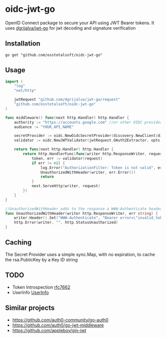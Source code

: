 # oidc-jwt-go
OpenID Connect package to secure your API using JWT Bearer tokens.
It uses [dgrijalva/jwt-go](https://github.com/dgrijalva/jwt-go) for jwt decoding and signature verification
 
## Installation
`go get "github.com/osstotalsoft/oidc-jwt-go" `

## Usage
````go
import (
	"log"
	"net/http"

	jwtRequest "github.com/dgrijalva/jwt-go/request"
	"github.com/osstotalsoft/oidc-jwt-go"
)

func middleware() func(next http.Handler) http.Handler {
	authority := "https://accounts.google.com" //or other OIDC provider
	audience := "YOUR_API_NAME"

	secretProvider := oidc.NewOidcSecretProvider(discovery.NewClient(discovery.Options{authority}))
	validator := oidc.NewJWTValidator(jwtRequest.OAuth2Extractor, opts.SecretProvider, audience, authority)

	return func(next http.Handler) http.Handler {
		return http.HandlerFunc(func(writer http.ResponseWriter, request *http.Request) {
			token, err := validator(request)
			if err != nil {
				log.Error("AuthorizationFilter: Token is not valid", err)
				UnauthorizedWithHeader(writer, err.Error())
				return
			}
			next.ServeHttp(writer, request)
		})
	}
}

//UnauthorizedWithHeader adds to the response a WWW-Authenticate header and returns a StatusUnauthorized error
func UnauthorizedWithHeader(writer http.ResponseWriter, err string) {
	writer.Header().Set("WWW-Authenticate", "Bearer error=\"invalid_token\", error_description=\""+err+"\"")
	http.Error(writer, "", http.StatusUnauthorized)
}
````

## Caching 
The Secret Provider uses a simple sync.Map, with no expiration, to cache the rsa.PublicKey by a Key ID string  

## TODO
 - Token Introspection [rfc7662](https://tools.ietf.org/html/rfc7662)
 - UserInfo [UserInfo](https://openid.net/specs/openid-connect-core-1_0.html#UserInfo)
 
## Similar projects
 - https://github.com/auth0-community/go-auth0
 - https://github.com/auth0/go-jwt-middleware
 - https://github.com/appleboy/gin-jwt